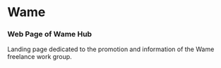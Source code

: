 # Wame

### Web Page of Wame Hub

Landing page dedicated to the promotion and information of the Wame freelance work group.



